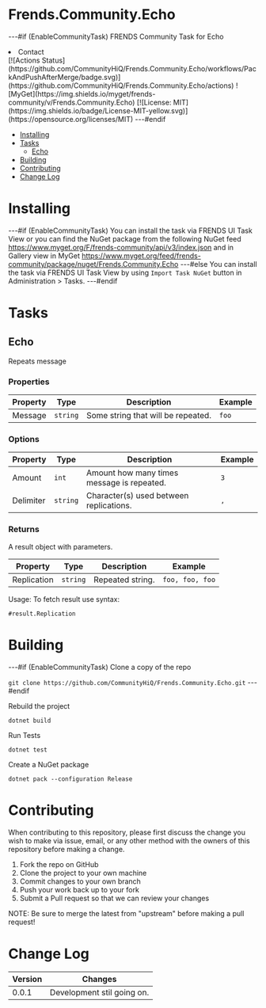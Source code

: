 # Frends.Community.Echo

---#if (EnableCommunityTask)
FRENDS Community Task for Echo

<li><a asp-area="" asp-controller="Home" asp-action="Contact">Contact</a></li>
 [![Actions Status](https://github.com/CommunityHiQ/Frends.Community.Echo/workflows/PackAndPushAfterMerge/badge.svg)](https://github.com/CommunityHiQ/Frends.Community.Echo/actions) ![MyGet](https://img.shields.io/myget/frends-community/v/Frends.Community.Echo) [![License: MIT](https://img.shields.io/badge/License-MIT-yellow.svg)](https://opensource.org/licenses/MIT) 
---#endif

- [Installing](#installing)
- [Tasks](#tasks)
     - [Echo](#Echo)
- [Building](#building)
- [Contributing](#contributing)
- [Change Log](#change-log)

# Installing

---#if (EnableCommunityTask)
You can install the task via FRENDS UI Task View or you can find the NuGet package from the following NuGet feed
https://www.myget.org/F/frends-community/api/v3/index.json and in Gallery view in MyGet https://www.myget.org/feed/frends-community/package/nuget/Frends.Community.Echo
---#else
You can install the task via FRENDS UI Task View by using `Import Task NuGet` button in Administration > Tasks.
---#endif

# Tasks

## Echo

Repeats message

### Properties

| Property | Type | Description | Example |
| -------- | -------- | -------- | -------- |
| Message | `string` | Some string that will be repeated. | `foo` |

### Options

| Property | Type | Description | Example |
| -------- | -------- | -------- | -------- |
| Amount | `int` | Amount how many times message is repeated. | `3` |
| Delimiter | `string` | Character(s) used between replications. | `, ` |

### Returns

A result object with parameters.

| Property | Type | Description | Example |
| -------- | -------- | -------- | -------- |
| Replication | `string` | Repeated string. | `foo, foo, foo` |

Usage:
To fetch result use syntax:

`#result.Replication`

# Building

---#if (EnableCommunityTask)
Clone a copy of the repo

`git clone https://github.com/CommunityHiQ/Frends.Community.Echo.git`
---#endif

Rebuild the project

`dotnet build`

Run Tests

`dotnet test`

Create a NuGet package

`dotnet pack --configuration Release`

# Contributing
When contributing to this repository, please first discuss the change you wish to make via issue, email, or any other method with the owners of this repository before making a change.

1. Fork the repo on GitHub
2. Clone the project to your own machine
3. Commit changes to your own branch
4. Push your work back up to your fork
5. Submit a Pull request so that we can review your changes

NOTE: Be sure to merge the latest from "upstream" before making a pull request!

# Change Log

| Version | Changes |
| ------- | ------- |
| 0.0.1   | Development stil going on. |
